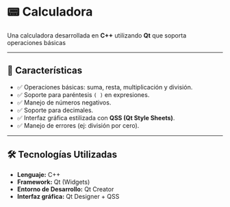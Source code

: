 # 📟 Calculadora 

Una calculadora desarrollada en **C++** utilizando **Qt** que soporta operaciones básicas

---

## 🚀 **Características**

- ✅ Operaciones básicas: suma, resta, multiplicación y división.
- ✅ Soporte para paréntesis `( )` en expresiones.
- ✅ Manejo de números negativos.
- ✅ Soporte para decimales.
- ✅ Interfaz gráfica estilizada con **QSS (Qt Style Sheets)**.
- ✅ Manejo de errores (ej: división por cero).

---

## 🛠️ **Tecnologías Utilizadas**

- **Lenguaje:** C++
- **Framework:** Qt (Widgets)
- **Entorno de Desarrollo:** Qt Creator
- **Interfaz gráfica:** Qt Designer + QSS
